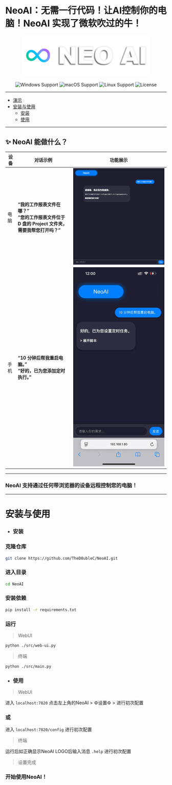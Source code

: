 # **NeoAI：无需一行代码！让AI控制你的电脑！NeoAI 实现了微软吹过的牛！**

<p align="center">
  <img src="docs/LOGO.png" alt="Logo" width="400" />
</p>

  <section align="center">
    <img src="https://img.shields.io/badge/platform-Windows-blue?style=for-the-badge" alt="Windows Support">
    <img src="https://img.shields.io/badge/platform-macOS-lightgreen?style=for-the-badge" alt="macOS Support">
    <img src="https://img.shields.io/badge/platform-Linux-green?style=for-the-badge" alt="Linux Support">
    <img src="https://img.shields.io/badge/license-MIT-blue?style=for-the-badge" alt="License">
  </section>

---

 - [演示](#-neoai-能做什么)
 - [安装与使用](#安装与使用)
    - [安装](#安装)
    - [使用](#使用)

---


## **✨ NeoAI 能做什么？**

| 设备  | 对话示例                                                                 | 功能展示                |
|-------|--------------------------------------------------------------------------|-------------------------|
| 电脑  | **“我的工作报表文件在哪？”**  <br> **“您的工作报表文件位于 D 盘的 Project 文件夹，需要我帮您打开吗？”** | ![PC](docs/PC.png)      |
| 手机  | **“10 分钟后帮我重启电脑。”** <br> **“好的，已为您添加定时执行。”**                     | ![Phone](docs/Phone.jpg)|

---


### NeoAI 支持通过任何带浏览器的设备远程控制您的电脑！

---

# 安装与使用

 - ### 安装

### 克隆仓库
```bash
git clone https://github.com/TheD0ubleC/NeoAI.git
```

### 进入目录

```bash
cd NeoAI
```

### 安装依赖

```bash
pip install -r requirements.txt
```

### 运行

>WebUI

```bash
python ./src/web-ui.py
```
>终端

```bash
python ./src/main.py
```
 - ### 使用

>WebUI

进入 ```localhost:7820``` 点击左上角的NeoAI > ⚙️设置⚙️ > 进行初次配置

### 或

进入 ```localhost:7820/config``` 进行初次配置

>终端

运行后如正确显示NeoAI LOGO后输入消息 ```.help``` 进行初次配置

>设置完成

### 开始使用NeoAI！